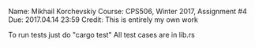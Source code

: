 Name:   Mikhail Korchevskiy
Course: CPS506, Winter 2017, Assignment #4
Due:    2017.04.14 23:59
Credit: This is entirely my own work

To run tests just do "cargo test"
All test cases are in lib.rs
